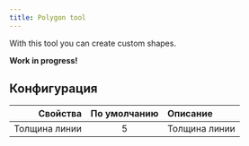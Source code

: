 ```yaml
---
title: Polygon tool
---
```


With this tool you can create custom shapes.

**Work in progress!**

## Конфигурация

|      Свойства | По умолчанию | Описание      |
| ------------: | :----------: | :------------ |
| Толщина линии |       5      | Толщина линии |
